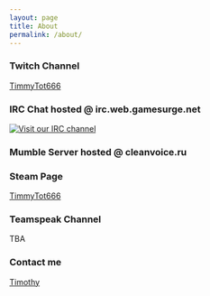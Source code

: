 ```yaml
---
layout: page
title: About
permalink: /about/
---
```

### Twitch Channel

<a href="http://twitch.tv/timmytot666">TimmyTot666</a>

### IRC Chat hosted @ irc.web.gamesurge.net

[![Visit our IRC channel](https://kiwiirc.com/buttons/irc.twitch.tv/timmytot666.png)](https://kiwiirc.com/client/irc.web.gamesurge.net/?&theme=cli#timmytot666)

### Mumble Server hosted @ cleanvoice.ru

<script class="mumble-widget" 
   src="//dqc3ygqu0f1ud.cloudfront.net/dist/mumble-widget/mumble-widget.cdn.min.js" 
   type="text/javascript" 
   data-source="//cleanvoice.ru/free/mumble/cvp/?id=3605493937402914717" 
   data-width="320" 
   data-theme="default"></script> 
<div id="mumble-widget-container"></div>

### Steam Page

<a href="http://steamcommunity.com/profiles/76561198044200599/">TimmyTot666</a>

### Teamspeak Channel

TBA

### Contact me

[Timothy](mailto:timothybeltran515@gmail.com)